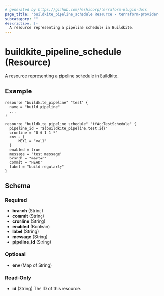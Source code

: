 ```yaml
---
# generated by https://github.com/hashicorp/terraform-plugin-docs
page_title: "buildkite_pipeline_schedule Resource - terraform-provider-buildkite"
subcategory: ""
description: |-
  A resource representing a pipeline schedule in Buildkite.
---
```


# buildkite_pipeline_schedule (Resource)

A resource representing a pipeline schedule in Buildkite.


## Example
```hcl
resource "buildkite_pipeline" "test" {
  name = "build pipeline"
  ...
}

resource "buildkite_pipeline_schedule" "tfAccTestSchedule" {
  pipeline_id = "${buildkite_pipeline.test.id}"
  cronline = "0 0 1 1 *"
  env = {
	  KEY1 = "val1"
  }
  enabled = true
  message = "test message"
  branch = "master"
  commit = "HEAD"
  label = "build regularly"
}
```


<!-- schema generated by tfplugindocs -->
## Schema

### Required

- **branch** (String)
- **commit** (String)
- **cronline** (String)
- **enabled** (Boolean)
- **label** (String)
- **message** (String)
- **pipeline_id** (String)

### Optional

- **env** (Map of String)

### Read-Only
- **id** (String) The ID of this resource.


